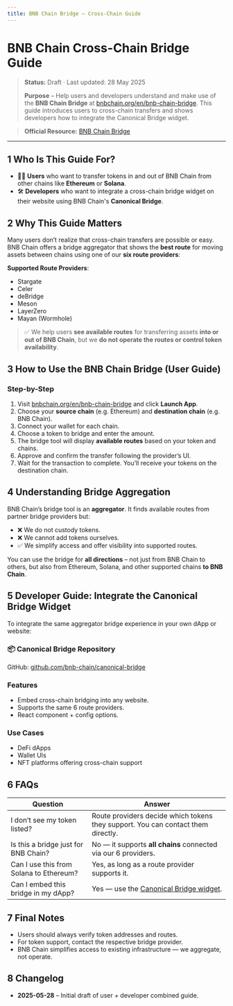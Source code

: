 ```yaml
---
title: BNB Chain Bridge – Cross‑Chain Guide
---
```


# BNB Chain Cross-Chain Bridge Guide

> **Status:** Draft · Last updated: 28 May 2025
>
> **Purpose** – Help users and developers understand and make use of the **BNB Chain Bridge** at [bnbchain.org/en/bnb-chain-bridge](https://www.bnbchain.org/en/bnb-chain-bridge). This guide introduces users to cross-chain transfers and shows developers how to integrate the Canonical Bridge widget.

> **Official Resource:** [BNB Chain Bridge](https://www.bnbchain.org/en/bnb-chain-bridge)

---

## 1  Who Is This Guide For?

* 🧑‍💻 **Users** who want to transfer tokens in and out of BNB Chain from other chains like **Ethereum** or **Solana**.
* 🛠️ **Developers** who want to integrate a cross-chain bridge widget on their website using BNB Chain's **Canonical Bridge**.

## 2  Why This Guide Matters

Many users don’t realize that cross-chain transfers are possible or easy. BNB Chain offers a bridge aggregator that shows the **best route** for moving assets between chains using one of our **six route providers**:

**Supported Route Providers**:

* Stargate
* Celer
* deBridge
* Meson
* LayerZero
* Mayan (Wormhole)

> ✅ We help users **see available routes** for transferring assets **into or out of BNB Chain**, but we **do not operate the routes or control token availability**.

## 3  How to Use the BNB Chain Bridge (User Guide)

### Step-by-Step

1. Visit [bnbchain.org/en/bnb-chain-bridge](https://www.bnbchain.org/en/bnb-chain-bridge) and click **Launch App**.
2. Choose your **source chain** (e.g. Ethereum) and **destination chain** (e.g. BNB Chain).
3. Connect your wallet for each chain.
4. Choose a token to bridge and enter the amount.
5. The bridge tool will display **available routes** based on your token and chains.
6. Approve and confirm the transfer following the provider’s UI.
7. Wait for the transaction to complete. You’ll receive your tokens on the destination chain.

## 4  Understanding Bridge Aggregation

BNB Chain’s bridge tool is an **aggregator**. It finds available routes from partner bridge providers but:

* ❌ We do not custody tokens.
* ❌ We cannot add tokens ourselves.
* ✅ We simplify access and offer visibility into supported routes.

You can use the bridge for **all directions** – not just from BNB Chain to others, but also from Ethereum, Solana, and other supported chains **to BNB Chain**.

## 5  Developer Guide: Integrate the Canonical Bridge Widget

To integrate the same aggregator bridge experience in your own dApp or website:

### 📦 Canonical Bridge Repository

GitHub: [github.com/bnb-chain/canonical-bridge](https://github.com/bnb-chain/canonical-bridge)

### Features

* Embed cross-chain bridging into any website.
* Supports the same 6 route providers.
* React component + config options.

### Use Cases

* DeFi dApps
* Wallet UIs
* NFT platforms offering cross-chain support

## 6  FAQs

| Question                                | Answer                                                                                  |
| --------------------------------------- | --------------------------------------------------------------------------------------- |
| I don’t see my token listed?            | Route providers decide which tokens they support. You can contact them directly.        |
| Is this a bridge just for BNB Chain?    | No — it supports **all chains** connected via our 6 providers.                          |
| Can I use this from Solana to Ethereum? | Yes, as long as a route provider supports it.                                           |
| Can I embed this bridge in my dApp?     | Yes — use the [Canonical Bridge widget](https://github.com/bnb-chain/canonical-bridge). |

## 7  Final Notes

* Users should always verify token addresses and routes.
* For token support, contact the respective bridge provider.
* BNB Chain simplifies access to existing infrastructure — we aggregate, not operate.

## 8  Changelog

* **2025-05-28** – Initial draft of user + developer combined guide.
